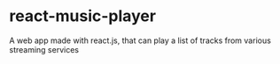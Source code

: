 # react-music-player
A web app made with react.js, that can play a list of tracks from various streaming services
